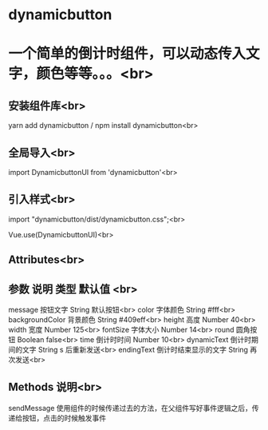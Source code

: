 # dynamicbutton

# 一个简单的倒计时组件，可以动态传入文字，颜色等等。。。\<br>

## 安装组件库\<br>

yarn add dynamicbutton / npm install dynamicbutton\<br>

## 全局导入\<br>

import DynamicbuttonUI from 'dynamicbutton'\<br>

## 引入样式\<br>

import "dynamicbutton/dist/dynamicbutton.css";\<br>

Vue.use(DynamicbuttonUI)\<br>

## Attributes\<br>

## 参数 说明 类型 默认值 \<br>

message 按钮文字 String 默认按钮\<br>
color 字体颜色 String #fff\<br>
backgroundColor 背景颜色 String #409eff\<br>
height 高度 Number 40\<br>
width 宽度 Number 125\<br>
fontSize 字体大小 Number 14\<br>
round 圆角按钮 Boolean false\<br>
time 倒计时时间 Number 10\<br>
dynamicText 倒计时期间的文字 String s 后重新发送\<br>
endingText 倒计时结束显示的文字 String 再次发送\<br>

## Methods 说明\<br>

sendMessage 使用组件的时候传递过去的方法，在父组件写好事件逻辑之后，传递给按钮，点击的时候触发事件
